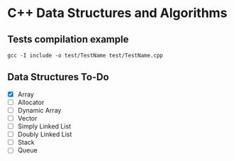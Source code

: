 # C++ Data Structures and Algorithms

## Tests compilation example

```console
gcc -I include -o test/TestName test/TestName.cpp
```

## Data Structures To-Do
- [X] Array
- [ ] Allocator
- [ ] Dynamic Array
- [ ] Vector
- [ ] Simply Linked List
- [ ] Doubly Linked List
- [ ] Stack
- [ ] Queue
